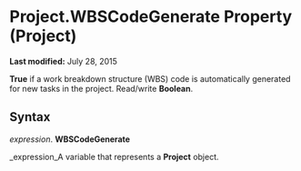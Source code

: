 
# Project.WBSCodeGenerate Property (Project)

 **Last modified:** July 28, 2015

 **True** if a work breakdown structure (WBS) code is automatically generated for new tasks in the project. Read/write **Boolean**.

## Syntax

 _expression_. **WBSCodeGenerate**

 _expression_A variable that represents a  **Project** object.

